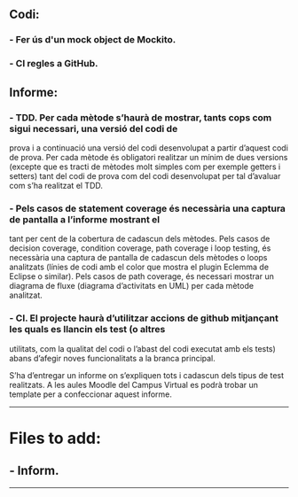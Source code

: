 ## Codi:
### - Fer ús d'un mock object de Mockito.
### - CI regles a GitHub.

## Informe: 
### - TDD. Per cada mètode s’haurà de mostrar, tants cops com sigui necessari, una versió del codi de
prova i a continuació una versió del codi desenvolupat a partir d’aquest codi de prova. Per cada
mètode és obligatori realitzar un mínim de dues versions (excepte que es tracti de mètodes molt
simples com per exemple getters i setters) tant del codi de prova com del codi desenvolupat per
tal d’avaluar com s’ha realitzat el TDD. 

### - Pels casos de statement coverage és necessària una captura de pantalla a l’informe mostrant el
tant per cent de la cobertura de cadascun dels mètodes. Pels casos de decision coverage,
condition coverage, path coverage i loop testing, és necessària una captura de pantalla de
cadascun dels mètodes o loops analitzats (línies de codi amb el color que mostra el plugin
Eclemma de Eclipse o similar). Pels casos de path coverage, és necessari mostrar un diagrama
de fluxe (diagrama d’activitats en UML) per cada mètode analitzat. 

### - CI. El projecte haurà d’utilitzar accions de github mitjançant les quals es llancin els test (o altres
utilitats, com la qualitat del codi o l’abast del codi executat amb els tests) abans d’afegir noves
funcionalitats a la branca principal.

S’ha d’entregar un informe on s’expliquen tots i cadascun dels tipus de test realitzats. A les aules
Moodle del Campus Virtual es podrà trobar un template per a confeccionar aquest informe. 

---------------------------------------------------------------------------------------------------------------------------------------------------------------------------------------------
# Files to add:
## - Inform.
---------------------------------------------------------------------------------------------------------------------------------------------------------------------------------------------
